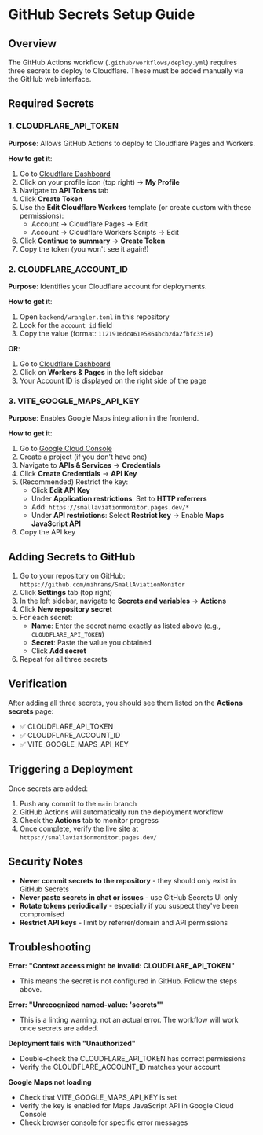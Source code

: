 # GitHub Secrets Setup Guide

## Overview

The GitHub Actions workflow (`.github/workflows/deploy.yml`) requires three secrets to deploy to Cloudflare. These must be added manually via the GitHub web interface.

## Required Secrets

### 1. CLOUDFLARE_API_TOKEN

**Purpose**: Allows GitHub Actions to deploy to Cloudflare Pages and Workers.

**How to get it**:
1. Go to [Cloudflare Dashboard](https://dash.cloudflare.com/)
2. Click on your profile icon (top right) → **My Profile**
3. Navigate to **API Tokens** tab
4. Click **Create Token**
5. Use the **Edit Cloudflare Workers** template (or create custom with these permissions):
   - Account → Cloudflare Pages → Edit
   - Account → Cloudflare Workers Scripts → Edit
6. Click **Continue to summary** → **Create Token**
7. Copy the token (you won't see it again!)

### 2. CLOUDFLARE_ACCOUNT_ID

**Purpose**: Identifies your Cloudflare account for deployments.

**How to get it**:
1. Open `backend/wrangler.toml` in this repository
2. Look for the `account_id` field
3. Copy the value (format: `1121916dc461e5864bcb2da2fbfc351e`)

**OR**:
1. Go to [Cloudflare Dashboard](https://dash.cloudflare.com/)
2. Click on **Workers & Pages** in the left sidebar
3. Your Account ID is displayed on the right side of the page

### 3. VITE_GOOGLE_MAPS_API_KEY

**Purpose**: Enables Google Maps integration in the frontend.

**How to get it**:
1. Go to [Google Cloud Console](https://console.cloud.google.com/)
2. Create a project (if you don't have one)
3. Navigate to **APIs & Services** → **Credentials**
4. Click **Create Credentials** → **API Key**
5. (Recommended) Restrict the key:
   - Click **Edit API Key**
   - Under **Application restrictions**: Set to **HTTP referrers**
   - Add: `https://smallaviationmonitor.pages.dev/*`
   - Under **API restrictions**: Select **Restrict key** → Enable **Maps JavaScript API**
6. Copy the API key

## Adding Secrets to GitHub

1. Go to your repository on GitHub: `https://github.com/mihrans/SmallAviationMonitor`
2. Click **Settings** tab (top right)
3. In the left sidebar, navigate to **Secrets and variables** → **Actions**
4. Click **New repository secret**
5. For each secret:
   - **Name**: Enter the secret name exactly as listed above (e.g., `CLOUDFLARE_API_TOKEN`)
   - **Secret**: Paste the value you obtained
   - Click **Add secret**
6. Repeat for all three secrets

## Verification

After adding all three secrets, you should see them listed on the **Actions secrets** page:
- ✅ CLOUDFLARE_API_TOKEN
- ✅ CLOUDFLARE_ACCOUNT_ID
- ✅ VITE_GOOGLE_MAPS_API_KEY

## Triggering a Deployment

Once secrets are added:
1. Push any commit to the `main` branch
2. GitHub Actions will automatically run the deployment workflow
3. Check the **Actions** tab to monitor progress
4. Once complete, verify the live site at `https://smallaviationmonitor.pages.dev/`

## Security Notes

- **Never commit secrets to the repository** - they should only exist in GitHub Secrets
- **Never paste secrets in chat or issues** - use GitHub Secrets UI only
- **Rotate tokens periodically** - especially if you suspect they've been compromised
- **Restrict API keys** - limit by referrer/domain and API permissions

## Troubleshooting

**Error: "Context access might be invalid: CLOUDFLARE_API_TOKEN"**
- This means the secret is not configured in GitHub. Follow the steps above.

**Error: "Unrecognized named-value: 'secrets'"**
- This is a linting warning, not an actual error. The workflow will work once secrets are added.

**Deployment fails with "Unauthorized"**
- Double-check the CLOUDFLARE_API_TOKEN has correct permissions
- Verify the CLOUDFLARE_ACCOUNT_ID matches your account

**Google Maps not loading**
- Check that VITE_GOOGLE_MAPS_API_KEY is set
- Verify the key is enabled for Maps JavaScript API in Google Cloud Console
- Check browser console for specific error messages
